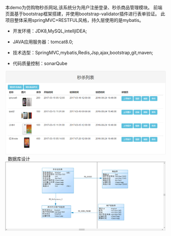 本demo为仿购物秒杀网站,该系统分为用户注册登录、秒杀商品管理模块。 前端页面基于bootstrap框架搭建，并使用bootstrap-validator插件进行表单验证。
此项目整体采用springMVC+RESTFUL风格，持久层使用的是mybatis。

- 开发环境：JDK8,MySQL,intelljIDEA;

- JAVA应用服务器：tomcat8.0;

- 技术选型：SpringMVC,mybatis,Redis,Jsp,ajax,bootstrap,git,maven;

- 代码质量控制：sonarQube


![image](https://github.com/techa03/learngit/blob/techa03-patch-1/QQ%E6%88%AA%E5%9B%BE20170315174408.png)
 
数据库设计
![image](https://github.com/techa03/learngit/blob/techa03-patch-1/QQ%E6%B5%8F%E8%A7%88%E5%99%A8%E6%88%AA%E5%B1%8F%E6%9C%AA%E5%91%BD%E5%90%8D.png)
